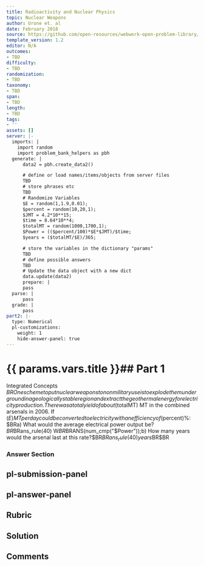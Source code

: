 ```yaml
---
title: Radioactivity and Nuclear Physics
topic: Nuclear Weapons
author: Urone et. al
date: February 2018
source: https://github.com/open-resources/webwork-open-problem-library/tree/master/Contrib/BrockPhysics/College_Physics_Urone/32.Medical_Applications_of_Nuclear_Physics/32-07.Nuclear_Weapons/NU_U17-32-07-011.pg
template_version: 1.2
editor: N/A
outcomes:
- TBD
difficulty:
- TBD
randomization:
- TBD
taxonomy:
- TBD
span:
- TBD
length:
- TBD
tags:
- ''
assets: []
server: |-
  imports: |
    import random
    import problem_bank_helpers as pbh
  generate: |
      data2 = pbh.create_data2()

      # define or load names/items/objects from server files
      TBD
      # store phrases etc
      TBD
      # Randomize Variables
      $E = random(1,1.9,0.01);
      $percent = random(10,20,1);
      $JMT = 4.2*10**15;
      $time = 8.64*10**4;
      $totalMT = random(1000,1700,1);
      $Power = (($percent/100)*$E*$JMT)/$time;
      $years = ($totalMT/$E)/365;

      # store the variables in the dictionary "params"
      TBD
      # define possible answers
      TBD
      # Update the data object with a new dict
      data.update(data2)
      prepare: |
      pass
  parse: |
      pass
  grade: |
      pass
part2: |-
  type: Numerical
  pl-customizations:
    weight: 1
    hide-answer-panel: true
---
```


# {{ params.vars.title }}## Part 1 
Integrated Concepts $BROne scheme to put nuclear weapons to nonmilitary use is to explode them underground in a geologically stable region and extract the geothermal energy for electricity production. There was a total yield of about ($totalMT) MT in the combined arsenals in 2006. If ($E) MT per day could be converted to electricity with an efficiency of ($percent)%: $BRa) What would the average electrical power output be? $BR$BRans_rule(40) W$BR$BRANS(num_cmp("$Power"));b) How many years would the arsenal last at this rate?$BR$BRans_rule(40) years$BR$BR 


### Answer Section 


## pl-submission-panel 


## pl-answer-panel 


## Rubric 


## Solution 


## Comments 


